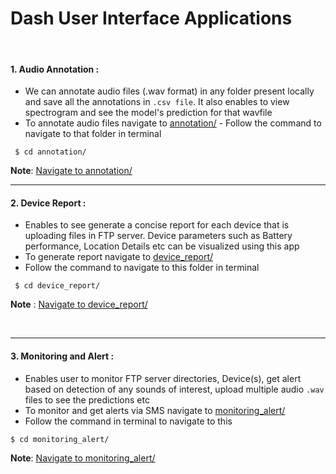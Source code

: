 # Dash User Interface Applications

<br>

####  1. Audio Annotation : 
- We can annotate audio files (.wav format) in any folder present locally and save all the annotations in ```.csv file```. It also enables to view spectrogram and see the model's prediction for that wavfile
- To annotate audio files navigate to [annotation/](https://github.com/wildlytech/modular_acoustic_detection/tree/master/Dash_integration/annotation)
		- Follow the command to navigate to that folder in terminal

``` $ cd annotation/```

**Note**: [Navigate to annotation/](https://github.com/wildlytech/modular_acoustic_detection/tree/master/Dash_integration/annotation)
<br>

***
#### 2. Device Report : 
- Enables to see generate a concise report for each device that is uploading files in FTP server. Device parameters such as Battery performance, Location Details etc can be visualized using this app 
- To generate report navigate to  [device_report/](https://github.com/wildlytech/modular_acoustic_detection/tree/master/Dash_integration/device_report)
-  Follow the command to navigate to this folder in terminal 
 
 ``` $ cd device_report/```
 
**Note** : [Navigate to device_report/](https://github.com/wildlytech/modular_acoustic_detection/tree/master/Dash_integration/device_report)

<br>
 
 ***
#### 3. Monitoring and Alert : 
- Enables user to monitor FTP server directories, Device(s), get alert based on detection of any sounds of interest, upload multiple audio ```.wav``` files to see the predictions etc
- To monitor and get alerts via SMS navigate to [monitoring_alert/](https://github.com/wildlytech/modular_acoustic_detection/tree/master/Dash_integration/monitoring_alert)
- Follow the command in terminal to navigate to this

``` $ cd monitoring_alert/ ```

**Note**: [Navigate to monitoring_alert/](https://github.com/wildlytech/modular_acoustic_detection/tree/master/Dash_integration/monitoring_alert)

